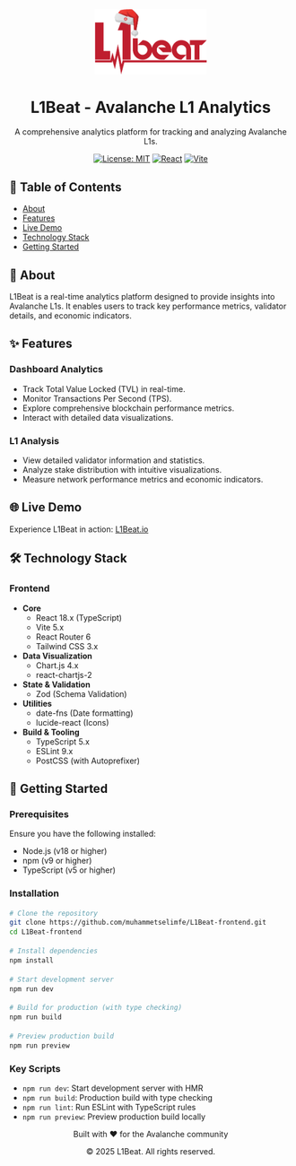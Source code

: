 <div align="center">
  <img src="/src/assets/l1_logo_main_2_hat.png" alt="L1Beat Logo" width="200"/>
  <h1>L1Beat - Avalanche L1 Analytics</h1>
  <p>A comprehensive analytics platform for tracking and analyzing Avalanche L1s.</p>
  
  [![License: MIT](https://img.shields.io/badge/License-MIT-yellow.svg)](https://opensource.org/licenses/MIT)
  [![React](https://img.shields.io/badge/React-18.x-blue.svg)](https://reactjs.org/)
  [![Vite](https://img.shields.io/badge/Vite-5.x-purple.svg)](https://vitejs.dev/)
</div>

## 📝 Table of Contents
- [About](#about)
- [Features](#features)
- [Live Demo](#live-demo)
- [Technology Stack](#technology-stack)
- [Getting Started](#getting-started)

## 🎯 About <a name="about"></a>
L1Beat is a real-time analytics platform designed to provide insights into Avalanche L1s. It enables users to track key performance metrics, validator details, and economic indicators. 

## ✨ Features <a name="features"></a>

### Dashboard Analytics
- Track Total Value Locked (TVL) in real-time.
- Monitor Transactions Per Second (TPS).
- Explore comprehensive blockchain performance metrics.
- Interact with detailed data visualizations.

### L1 Analysis
- View detailed validator information and statistics.
- Analyze stake distribution with intuitive visualizations.
- Measure network performance metrics and economic indicators.


## 🌐 Live Demo <a name="live-demo"></a>
Experience L1Beat in action: [L1Beat.io](https://l1beat.io/)

## 🛠️ Technology Stack <a name="technology-stack"></a>

### Frontend
- **Core**
  - React 18.x (TypeScript)
  - Vite 5.x
  - React Router 6
  - Tailwind CSS 3.x
- **Data Visualization**
  - Chart.js 4.x
  - react-chartjs-2
- **State & Validation**
  - Zod (Schema Validation)
- **Utilities**
  - date-fns (Date formatting)
  - lucide-react (Icons)
- **Build & Tooling**
  - TypeScript 5.x
  - ESLint 9.x
  - PostCSS (with Autoprefixer)


## 🚀 Getting Started <a name="getting-started"></a>

### Prerequisites
Ensure you have the following installed:
- Node.js (v18 or higher)
- npm (v9 or higher)
- TypeScript (v5 or higher)

### Installation

```bash
# Clone the repository
git clone https://github.com/muhammetselimfe/L1Beat-frontend.git
cd L1Beat-frontend

# Install dependencies
npm install

# Start development server
npm run dev

# Build for production (with type checking)
npm run build

# Preview production build
npm run preview
```

### Key Scripts
- `npm run dev`: Start development server with HMR
- `npm run build`: Production build with type checking
- `npm run lint`: Run ESLint with TypeScript rules
- `npm run preview`: Preview production build locally

<div align="center">
  <p>Built with ❤️ for the Avalanche community</p>
  <p>© 2025 L1Beat. All rights reserved.</p>
</div>